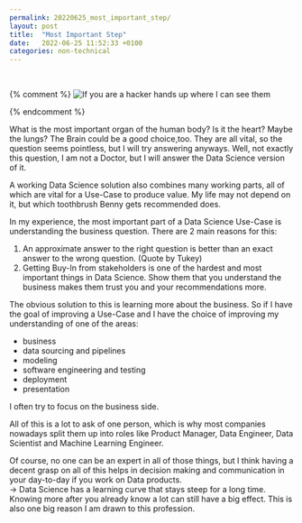 ```yaml
---
permalink: 20220625_most_important_step/
layout: post
title:  "Most Important Step"
date:   2022-06-25 11:52:33 +0100
categories: non-technical
---
```


&nbsp;

{% comment %}
![If you are a hacker hands up where I can see them](/assets/DnZiwX-UwAAfv7p.jpg)

{% endcomment %}

What is the most important organ of the human body? Is it the heart? Maybe the lungs? The Brain could be a good choice,too. They are all vital, so the question seems pointless, but I will try answering anyways. Well, not exactly this question, I am not a Doctor, but I will answer the Data Science version of it.

A working Data Science solution also combines many working parts, all of which are vital for a Use-Case to produce value. My life may not depend on it, but which toothbrush Benny gets recommended does.

In my experience, the most important part of a Data Science Use-Case is understanding the business question. There are 2 main reasons for this:

1. An approximate answer to the right question is better than an exact answer to the wrong question. (Quote by Tukey)
2. Getting Buy-In from stakeholders is one of the hardest and most important things in Data Science. Show them that you understand the business makes them trust you and your recommendations more.

The obvious solution to this is learning more about the business. So if I have the goal of improving a Use-Case and I have the choice of improving my understanding of one of the areas:

* business
* data sourcing and pipelines
* modeling
* software engineering and testing
* deployment
* presentation

I often try to focus on the business side.

All of this is a lot to ask of one person, which is why most companies nowadays split them up into roles like Product Manager, Data Engineer, Data Scientist and Machine Learning Engineer.

Of course, no one can be an expert in all of those things, but I think having a decent grasp on all of this helps in decision making and communication in your day-to-day if you work on Data products. <br>
-> Data Science has a learning curve that stays steep for a long time. Knowing more after you already know a lot can still have a big effect. This is also one big reason I am drawn to this profession.